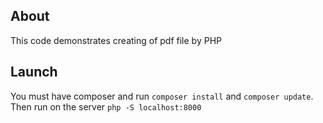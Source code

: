 ## About
This code demonstrates creating of pdf file by PHP

## Launch
You must have composer and run
`composer install`
and 
`composer update`.
Then run on the server
`php -S localhost:8000`
